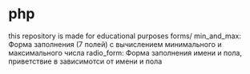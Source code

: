 # php
this repository is made for educational purposes
    forms/
min_and_max: Форма заполнения (7 полей) с вычислением минимального и максимального числа
radio_form: Форма заполнения имени и пола, приветствие в зависимотси от имени и пола 